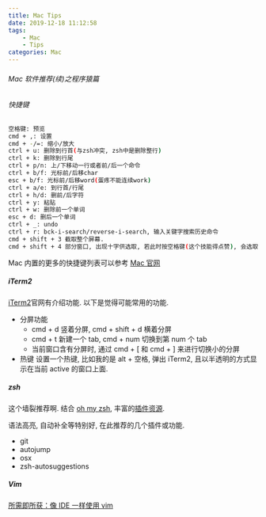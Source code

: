 ```yaml
---
title: Mac Tips
date: 2019-12-18 11:12:58
tags:
    - Mac
    - Tips
categories: Mac
---
```


###### Mac 软件推荐(续)之程序猿篇

###### 快捷键

```bash
空格键: 预览
cmd + ,: 设置
cmd + -/=: 缩小/放大
ctrl + u: 删除到行首(与zsh冲突, zsh中是删除整行)
ctrl + k: 删除到行尾
ctrl + p/n: 上/下移动一行或者前/后一个命令
ctrl + b/f: 光标前/后移char
esc + b/f: 光标前/后移word(蛋疼不能连续work)
ctrl + a/e: 到行首/行尾
ctrl + h/d: 删前/后字符
ctrl + y: 粘贴
ctrl + w: 删除前一个单词
esc + d: 删后一个单词
ctrl + _: undo
ctrl + r: bck-i-search/reverse-i-search, 输入关键字搜索历史命令
cmd + shift + 3 截取整个屏幕.
cmd + shift + 4 部分窗口, 出现十字供选取, 若此时按空格键(这个技能得点赞), 会选取当前应用的窗口, 再 tap 即可完成截图.
```

Mac 内置的更多的快捷键列表可以参考 [Mac 官网](https://support.apple.com/zh-cn/HT201236)

##### iTerm2

[iTerm2](http://www.iterm2.com/features.html)官网有介绍功能. 以下是觉得可能常用的功能.

- 分屏功能
  - cmd + d 竖着分屏, cmd + shift + d 横着分屏
  - cmd + t 新建一个 tab, cmd + num 切换到第 num 个 tab
  - 当前窗口含有分屏时, 通过 cmd + [ 和 cmd + ] 来进行切换小的分屏
- 热键 设置一个热键, 比如我的是 alt + 空格, 弹出 iTerm2, 且以半透明的方式显示在当前 active 的窗口上面.

##### zsh

这个墙裂推荐啊. 结合 [oh my zsh](http://ohmyz.sh/), 丰富的[插件资源](https://github.com/robbyrussell/oh-my-zsh/wiki/Plugins-Overview).

语法高亮, 自动补全等特别好, 在此推荐的几个插件或功能.

- git
- autojump
- osx
- zsh-autosuggestions

##### Vim

[所需即所获：像 IDE 一样使用 vim](https://github.com/yangyangwithgnu/use_vim_as_ide)
